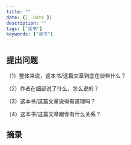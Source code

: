 ```yaml
---
title: ""
date: {{ .Date }}
description: ""
tags: ["读书"]
keywords: ["读书"]
---
```


## 提出问题

（1）整体来说，这本书/这篇文章到底在谈些什么？



（2）作者在细部说了什么，怎么说的？



（3）这本书/这篇文章说得有道理吗？



（4）这本书/这篇文章跟你有什么关系？



## 摘录
